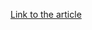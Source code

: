[Link to the article](https://intezer.com/blog/malware-analysis/elf-malware-analysis-101-part-3-advanced-analysis/)
